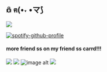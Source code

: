## 𖢥 ฅ(•˕ •マ⟆
![](https://komarev.com/ghpvc/?robinnphobic=your-github-username&label=PROFILE+VIEWS)

[![spotify-github-profile](https://spotify-github-profile.kittinanx.com/api/view?uid=31e5scacaiimeq4hatydbdsap7bi&cover_image=true&theme=novatorem&show_offline=false&background_color=121212&interchange=false&bar_color=ffffff&bar_color_cover=false)](https://spotify-github-profile.kittinanx.com/api/view?uid=31e5scacaiimeq4hatydbdsap7bi&redirect=true)

#### more friend ss on my friend ss carrd!!!
![](https://files.catbox.moe/fu6ckl.avif)
![](https://files.catbox.moe/orn6tn.webp)
![image alt](https://files.catbox.moe/mmfhx6.png)
![](https://files.catbox.moe/o6lxm8.png)
